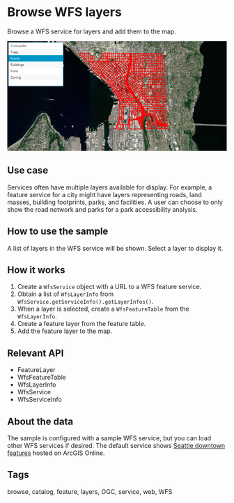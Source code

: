 # Browse WFS layers

Browse a WFS service for layers and add them to the map.

![Image of browse WFS layers](BrowseWfsLayers.png)

## Use case

Services often have multiple layers available for display. For example, a feature service for a city might have layers representing roads, land masses, building footprints, parks, and facilities. A user can choose to only show the road network and parks for a park accessibility analysis.

## How to use the sample

A list of layers in the WFS service will be shown. Select a layer to display it.

## How it works

1. Create a `WfsService` object with a URL to a WFS feature service.
2. Obtain a list of `WfsLayerInfo` from `WfsService.getServiceInfo().getLayerInfos()`.
3. When a layer is selected, create a `WfsFeatureTable` from the `WfsLayerInfo`.
4. Create a feature layer from the feature table.
5. Add the feature layer to the map.

## Relevant API

* FeatureLayer
* WfsFeatureTable
* WfsLayerInfo
* WfsService
* WfsServiceInfo

## About the data

The sample is configured with a sample WFS service, but you can load other WFS services if desired. The default service shows [Seattle downtown features](https://www.arcgis.com/home/item.html?id=1b81d35c5b0942678140efc29bc25391) hosted on ArcGIS Online.

## Tags

browse, catalog, feature, layers, OGC, service, web, WFS
